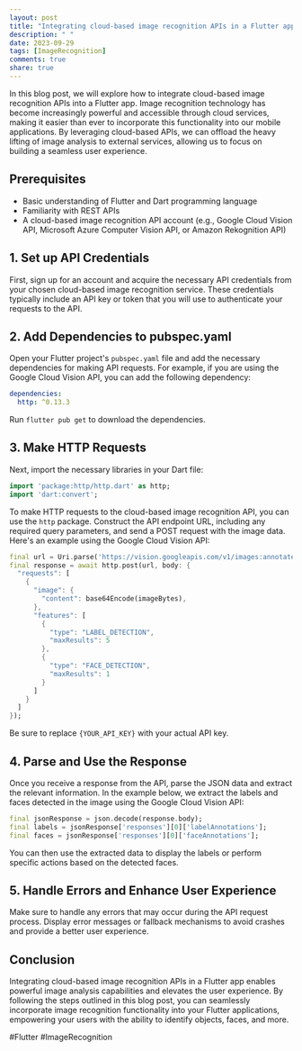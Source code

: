 ```yaml
---
layout: post
title: "Integrating cloud-based image recognition APIs in a Flutter app"
description: " "
date: 2023-09-29
tags: [ImageRecognition]
comments: true
share: true
---
```


In this blog post, we will explore how to integrate cloud-based image recognition APIs into a Flutter app. Image recognition technology has become increasingly powerful and accessible through cloud services, making it easier than ever to incorporate this functionality into our mobile applications. By leveraging cloud-based APIs, we can offload the heavy lifting of image analysis to external services, allowing us to focus on building a seamless user experience.

## Prerequisites
- Basic understanding of Flutter and Dart programming language
- Familiarity with REST APIs
- A cloud-based image recognition API account (e.g., Google Cloud Vision API, Microsoft Azure Computer Vision API, or Amazon Rekognition API)

## 1. Set up API Credentials
First, sign up for an account and acquire the necessary API credentials from your chosen cloud-based image recognition service. These credentials typically include an API key or token that you will use to authenticate your requests to the API.

## 2. Add Dependencies to pubspec.yaml
Open your Flutter project's `pubspec.yaml` file and add the necessary dependencies for making API requests. For example, if you are using the Google Cloud Vision API, you can add the following dependency:

```yaml
dependencies:
  http: ^0.13.3
```

Run `flutter pub get` to download the dependencies.

## 3. Make HTTP Requests
Next, import the necessary libraries in your Dart file:

```dart
import 'package:http/http.dart' as http;
import 'dart:convert';
```

To make HTTP requests to the cloud-based image recognition API, you can use the `http` package. Construct the API endpoint URL, including any required query parameters, and send a POST request with the image data. Here's an example using the Google Cloud Vision API:

```dart
final url = Uri.parse('https://vision.googleapis.com/v1/images:annotate?key={YOUR_API_KEY}');
final response = await http.post(url, body: {
  "requests": [
    {
      "image": {
        "content": base64Encode(imageBytes),
      },
      "features": [
        {
          "type": "LABEL_DETECTION",
          "maxResults": 5
        },
        {
          "type": "FACE_DETECTION",
          "maxResults": 1
        }
      ]
    }
  ]
});
```

Be sure to replace `{YOUR_API_KEY}` with your actual API key.

## 4. Parse and Use the Response
Once you receive a response from the API, parse the JSON data and extract the relevant information. In the example below, we extract the labels and faces detected in the image using the Google Cloud Vision API:

```dart
final jsonResponse = json.decode(response.body);
final labels = jsonResponse['responses'][0]['labelAnnotations'];
final faces = jsonResponse['responses'][0]['faceAnnotations'];
```

You can then use the extracted data to display the labels or perform specific actions based on the detected faces.

## 5. Handle Errors and Enhance User Experience
Make sure to handle any errors that may occur during the API request process. Display error messages or fallback mechanisms to avoid crashes and provide a better user experience.

## Conclusion
Integrating cloud-based image recognition APIs in a Flutter app enables powerful image analysis capabilities and elevates the user experience. By following the steps outlined in this blog post, you can seamlessly incorporate image recognition functionality into your Flutter applications, empowering your users with the ability to identify objects, faces, and more.

#Flutter #ImageRecognition